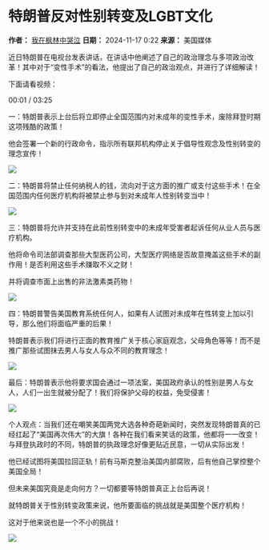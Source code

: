 # 特朗普反对性别转变及LGBT文化

**作者：** [我在枫林中哭泣](https://home.6park.com/index.php?app=home&act=chatnew&uname=NTA5MDc3NjI%3D)
**日期：** 2024-11-17 0:22
**来源：** 美国媒体

近日特朗普在电视台发表讲话，在讲话中他阐述了自己的政治理念与多项政治改革！其中对于“变性手术”的看法，他提出了自己的政治观点，并进行了详细解读！

下面请看视频：

00:01 / 03:25

一：特朗普表示上台后将立即停止全国范围内对未成年的变性手术，废除拜登时期这项残酷的政策！

他会签署一个新的行政命令，指示所有联邦机构停止关于倡导性观念及性别转变的理念宣传！

![](https://p3-sign.toutiaoimg.com/tos-cn-i-6w9my0ksvp/6ed3e9ce96e34b32a7faeba9b109e73c~noop.image?_iz=58558&from=article.pc_detail&lk3s=953192f4&x-expires=1732429298&x-signature=s5icm5%2BStI8sEcPlKWiL%2F7brkkU%3D)

二：特朗普将禁止任何纳税人的钱，流向对于这方面的推广或支付这些手术！在全国范围内任何医疗机构将被禁止参与到对未成年人性别转变当中！

![](https://p3-sign.toutiaoimg.com/tos-cn-i-6w9my0ksvp/c04a220fbe9f44809441cc2803e1179f~noop.image?_iz=58558&from=article.pc_detail&lk3s=953192f4&x-expires=1732429298&x-signature=NT3n3PM6h76%2B4dfrrWSB9USQcxQ%3D)

三：特朗普将允许并支持在此前性别转变中的未成年受害者起诉任何从业人员与医疗机构。

他将命令司法部调查那些大型医药公司，大型医疗网络是否故意掩盖这些手术的副作用！是否利用这些手术赚取不义之财！

并将调查市面上出售的非法激素类药物！

![](https://p3-sign.toutiaoimg.com/tos-cn-i-6w9my0ksvp/ee09982abe4b4e1696f06704c813b861~noop.image?_iz=58558&from=article.pc_detail&lk3s=953192f4&x-expires=1732429298&x-signature=n%2BDsHRrjZRhEbUxG6IqRG6mhENY%3D)

四：特朗普警告美国教育系统任何人，如果有人试图对未成年在性转变上加以引导，那么他们将面临严重的后果！

特朗普表示我们将进行正面的教育推广关于核心家庭观念，父母角色等等！而不是推广那些试图抹去男人与女人与众不同的教育理念！

![](https://p3-sign.toutiaoimg.com/tos-cn-i-ezhpy3drpa/85d323644df7422cb74864d3f1b1f0a1~noop.image?_iz=58558&from=article.pc_detail&lk3s=953192f4&x-expires=1732429298&x-signature=jTtliJVpq%2FzePOS7%2BaT7OwsDG%2FU%3D)

最后：特朗普表示他将要求国会通过一项法案，美国政府承认的性别是男人与女人，人们一出生就被分配了！我们将保护父母的权益，免受侵害！

![](https://p3-sign.toutiaoimg.com/tos-cn-i-6w9my0ksvp/3323c11bbb944e85a12888e4e213bd42~noop.image?_iz=58558&from=article.pc_detail&lk3s=953192f4&x-expires=1732429298&x-signature=mt%2B8rvxnzjhOoZzeLlh5caBYz4E%3D)

个人观点：当我们还在嘲笑美国两党大选各种奇葩新闻时，突然发现特朗普真的已经扛起了“美国再次伟大”的大旗！各种在我们看来笑话的政策，他都将一一改变！与拜登执政时的不同，特朗普的执政理念好像更贴近民意，一切从实际出发！

他已经试图将美国拉回正轨！前有马斯克整治美国内部腐败，后有他自己掌控整个美国全局！

但未来美国究竟是走向何方？一切都要等特朗普真正上台后再说！

就特朗普关于性别转变政策来说，他所要面临的挑战就是美国整个医疗机构！

这对于他来说也是一个不小的挑战！

![](https://p3-sign.toutiaoimg.com/tos-cn-i-6w9my0ksvp/bde00811ec1442649bb03a3d70187aae~noop.image?_iz=58558&from=article.pc_detail&lk3s=953192f4&x-expires=1732429298&x-signature=4X34ERIfPC%2BrpP3%2BM2I3FBh9Taw%3D)
